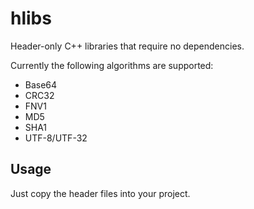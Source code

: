 # hlibs
Header-only C++ libraries that require no dependencies.

Currently the following algorithms are supported:
* Base64
* CRC32
* FNV1
* MD5
* SHA1
* UTF-8/UTF-32

## Usage
Just copy the header files into your project.